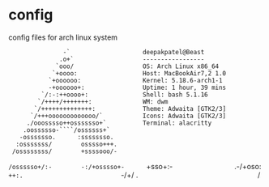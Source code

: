 # config
config files for arch linux system

                   -`                    deepakpatel@Beast
                  .o+`                   -----------------
                 `ooo/                   OS: Arch Linux x86_64
                `+oooo:                  Host: MacBookAir7,2 1.0
               `+oooooo:                 Kernel: 5.18.6-arch1-1
               -+oooooo+:                Uptime: 1 hour, 39 mins
             `/:-:++oooo+:               Shell: bash 5.1.16
            `/++++/+++++++:              WM: dwm
           `/++++++++++++++:             Theme: Adwaita [GTK2/3]
          `/+++ooooooooooooo/`           Icons: Adwaita [GTK2/3]
         ./ooosssso++osssssso+`          Terminal: alacritty
        .oossssso-````/ossssss+`         
       -osssssso.      :ssssssso.        
      :osssssss/        osssso+++.       
     /ossssssss/        +ssssooo/-       
   `/ossssso+/:-        -:/+osssso+-     
  `+sso+:-`                 `.-/+oso:
 `++:.                           `-/+/
 .`                                 `/
